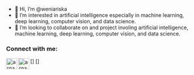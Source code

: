 - 👋 Hi, I’m @weniariska
- 👀 I’m interested in artificial intelligence especially in machine learning, deep learning, computer vision, and data science.
- 💞️ I’m looking to collaborate on and project involing artificial intelligence, machine learning, deep learning, computer vision, and data science.

### Connect with me:

[<img align="left" alt="arnabdey0503 | LinkedIn" width="30px" src="https://cdn.jsdelivr.net/npm/simple-icons@v3/icons/linkedin.svg" href="www.linkedin.com/in/weniariska" />]
[<img align="left" alt="arnabdey0503 | Instagram" width="30px" src="https://cdn.jsdelivr.net/npm/simple-icons@v3/icons/instagram.svg" href="https://instagram.com/weniarisk_"/>]
<!---
weniariska/weniariska is a ✨ special ✨ repository because its `README.md` (this file) appears on your GitHub profile.
You can click the Preview link to take a look at your changes.
--->
